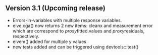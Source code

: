 ## Version 3.1 (Upcoming release)

- Errors-in-variables with multiple response variables.
- eive.cga() now returns 2 new items: cleanx and measurement error which are correspond to $proxy$fitted.values and $proxy$residuals, respectively.
- eivem() added for multiple y values
- new tests added and can be triggered using devtools:::test()


